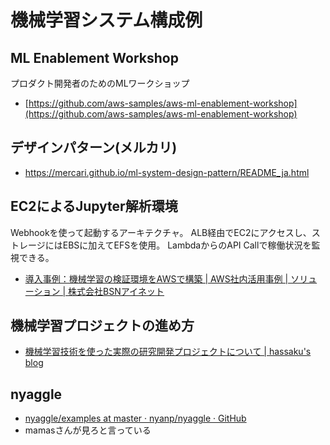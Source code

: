 # 機械学習システム構成例

## ML Enablement Workshop

プロダクト開発者のためのMLワークショップ

- [https://github.com/aws-samples/aws-ml-enablement-workshop](https://github.com/aws-samples/aws-ml-enablement-workshop)


## デザインパターン(メルカリ)
- https://mercari.github.io/ml-system-design-pattern/README_ja.html

## EC2によるJupyter解析環境

Webhookを使って起動するアーキテクチャ。
ALB経由でEC2にアクセスし、ストレージにはEBSに加えてEFSを使用。
LambdaからのAPI Callで稼働状況を監視できる。

- [導入事例：機械学習の検証環境をAWSで構築 | AWS社内活用事例 | ソリューション | 株式会社BSNアイネット](https://www.bsnnet.co.jp/solution/casestudy/case03.html)

## 機械学習プロジェクトの進め方

- [機械学習技術を使った実際の研究開発プロジェクトについて | hassaku's blog](http://blog.hassaku-labs.com/post/machine-learning-project/)

## nyaggle

- [nyaggle/examples at master · nyanp/nyaggle · GitHub](https://github.com/nyanp/nyaggle/tree/master/examples)
- mamasさんが見ろと言っている